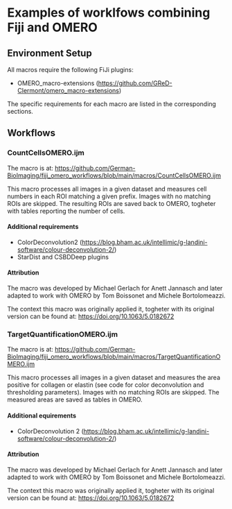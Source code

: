 # Examples of worklfows combining Fiji and OMERO

## Environment Setup
All macros require the following FiJi plugins:
- OMERO_macro-extensions (https://github.com/GReD-Clermont/omero_macro-extensions)


The specific requirements for each macro are listed in the corresponding sections.

## Workflows

### CountCellsOMERO.ijm
The macro is at:
https://github.com/German-BioImaging/fiji_omero_workflows/blob/main/macros/CountCellsOMERO.ijm

This macro processes all images in a given dataset and measures cell numbers in each ROI matching a given prefix.
Images with no matching ROIs are skipped.
The resulting ROIs are saved back to OMERO, togheter with tables reporting the number of cells.

#### Additional requirements
-  ColorDeconvolution2 (https://blog.bham.ac.uk/intellimic/g-landini-software/colour-deconvolution-2/)
-  StarDist and CSBDDeep plugins

#### Attribution
The macro was developed by Michael Gerlach for 
Anett Jannasch and later adapted to work with OMERO by Tom Boissonet and Michele Bortolomeazzi.

The context this macro was originally applied it, togheter with its original version can be found at:
https://doi.org/10.1063/5.0182672

### TargetQuantificationOMERO.ijm
The macro is at:
https://github.com/German-BioImaging/fiji_omero_workflows/blob/main/macros/TargetQuantificationOMERO.ijm

This macro processes all images in a given dataset and measures the area positive for collagen or elastin
(see code for color deconvolution and thresholding parameters). Images with no matching ROIs are skipped.
The measured areas are saved as tables in OMERO.

#### Additional equirements
-  ColorDeconvolution 2 (https://blog.bham.ac.uk/intellimic/g-landini-software/colour-deconvolution-2/)
  
#### Attribution
The macro was developed by Michael Gerlach  for 
Anett Jannasch and later adapted to work with OMERO by Tom Boissonet and Michele Bortolomeazzi.

The context this macro was originally applied it, togheter with its original version can be found at:
https://doi.org/10.1063/5.0182672
